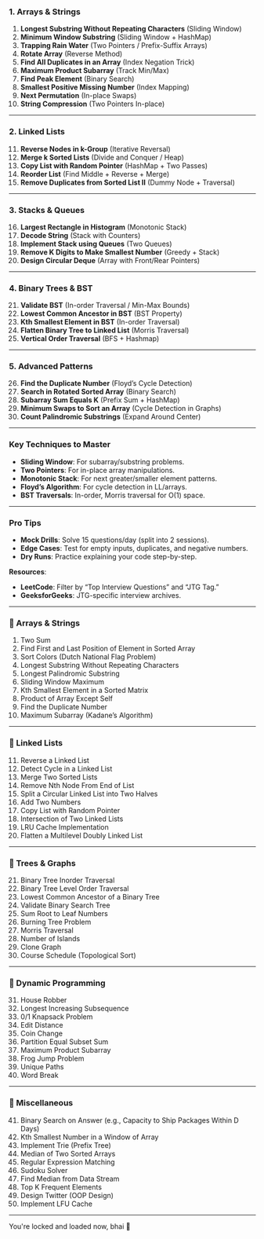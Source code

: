 
### **1. Arrays & Strings**  
1. **Longest Substring Without Repeating Characters** (Sliding Window)  
2. **Minimum Window Substring** (Sliding Window + HashMap)  
3. **Trapping Rain Water** (Two Pointers / Prefix-Suffix Arrays)  
4. **Rotate Array** (Reverse Method)  
5. **Find All Duplicates in an Array** (Index Negation Trick)  
6. **Maximum Product Subarray** (Track Min/Max)  
7. **Find Peak Element** (Binary Search)  
8. **Smallest Positive Missing Number** (Index Mapping)  
9. **Next Permutation** (In-place Swaps)  
10. **String Compression** (Two Pointers In-place)  

---

### **2. Linked Lists**  
11. **Reverse Nodes in k-Group** (Iterative Reversal)  
12. **Merge k Sorted Lists** (Divide and Conquer / Heap)  
13. **Copy List with Random Pointer** (HashMap + Two Passes)  
14. **Reorder List** (Find Middle + Reverse + Merge)  
15. **Remove Duplicates from Sorted List II** (Dummy Node + Traversal)  

---

### **3. Stacks & Queues**  
16. **Largest Rectangle in Histogram** (Monotonic Stack)  
17. **Decode String** (Stack with Counters)  
18. **Implement Stack using Queues** (Two Queues)  
19. **Remove K Digits to Make Smallest Number** (Greedy + Stack)  
20. **Design Circular Deque** (Array with Front/Rear Pointers)  

---

### **4. Binary Trees & BST**  
21. **Validate BST** (In-order Traversal / Min-Max Bounds)  
22. **Lowest Common Ancestor in BST** (BST Property)  
23. **Kth Smallest Element in BST** (In-order Traversal)  
24. **Flatten Binary Tree to Linked List** (Morris Traversal)  
25. **Vertical Order Traversal** (BFS + Hashmap)  

---

### **5. Advanced Patterns**  
26. **Find the Duplicate Number** (Floyd’s Cycle Detection)  
27. **Search in Rotated Sorted Array** (Binary Search)  
28. **Subarray Sum Equals K** (Prefix Sum + HashMap)  
29. **Minimum Swaps to Sort an Array** (Cycle Detection in Graphs)  
30. **Count Palindromic Substrings** (Expand Around Center)  

---

### **Key Techniques to Master**  
- **Sliding Window**: For subarray/substring problems.  
- **Two Pointers**: For in-place array manipulations.  
- **Monotonic Stack**: For next greater/smaller element patterns.  
- **Floyd’s Algorithm**: For cycle detection in LL/arrays.  
- **BST Traversals**: In-order, Morris traversal for O(1) space.  

---

### **Pro Tips**  
- **Mock Drills**: Solve 15 questions/day (split into 2 sessions).  
- **Edge Cases**: Test for empty inputs, duplicates, and negative numbers.  
- **Dry Runs**: Practice explaining your code step-by-step.  

**Resources**:  
- **LeetCode**: Filter by “Top Interview Questions” and “JTG Tag.”  
- **GeeksforGeeks**: JTG-specific interview archives.  

---




### 🧠 Arrays & Strings

1. Two Sum  
2. Find First and Last Position of Element in Sorted Array  
3. Sort Colors (Dutch National Flag Problem)  
4. Longest Substring Without Repeating Characters  
5. Longest Palindromic Substring  
6. Sliding Window Maximum  
7. Kth Smallest Element in a Sorted Matrix  
8. Product of Array Except Self  
9. Find the Duplicate Number  
10. Maximum Subarray (Kadane’s Algorithm)  

---

### 🔗 Linked Lists

11. Reverse a Linked List  
12. Detect Cycle in a Linked List  
13. Merge Two Sorted Lists  
14. Remove Nth Node From End of List  
15. Split a Circular Linked List into Two Halves  
16. Add Two Numbers  
17. Copy List with Random Pointer  
18. Intersection of Two Linked Lists  
19. LRU Cache Implementation  
20. Flatten a Multilevel Doubly Linked List  

---

### 🌲 Trees & Graphs

21. Binary Tree Inorder Traversal  
22. Binary Tree Level Order Traversal  
23. Lowest Common Ancestor of a Binary Tree  
24. Validate Binary Search Tree  
25. Sum Root to Leaf Numbers  
26. Burning Tree Problem  
27. Morris Traversal  
28. Number of Islands  
29. Clone Graph  
30. Course Schedule (Topological Sort)  

---

### 🧮 Dynamic Programming

31. House Robber  
32. Longest Increasing Subsequence  
33. 0/1 Knapsack Problem  
34. Edit Distance  
35. Coin Change  
36. Partition Equal Subset Sum  
37. Maximum Product Subarray  
38. Frog Jump Problem  
39. Unique Paths  
40. Word Break  

---

### 🧩 Miscellaneous

41. Binary Search on Answer (e.g., Capacity to Ship Packages Within D Days)  
42. Kth Smallest Number in a Window of Array  
43. Implement Trie (Prefix Tree)  
44. Median of Two Sorted Arrays  
45. Regular Expression Matching  
46. Sudoku Solver  
47. Find Median from Data Stream  
48. Top K Frequent Elements  
49. Design Twitter (OOP Design)  
50. Implement LFU Cache  

---

You're locked and loaded now, bhai 🚀
